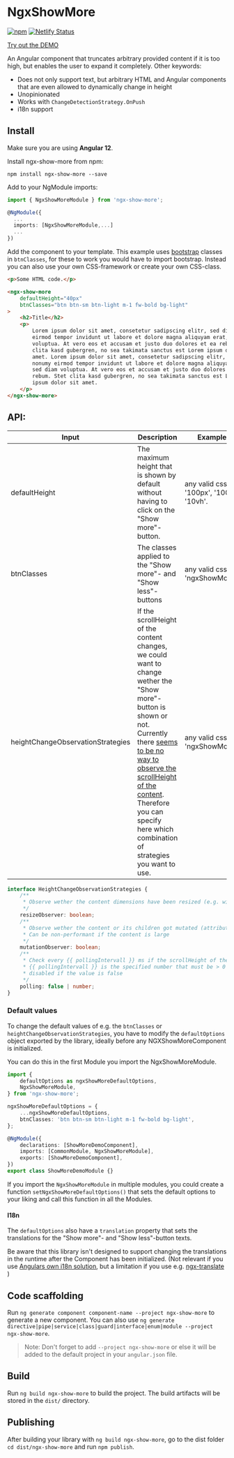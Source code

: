 # NgxShowMore

[![npm](https://img.shields.io/npm/v/ngx-show-more/latest.svg)](https://www.npmjs.com/package/ngx-show-more) [![Netlify Status](https://api.netlify.com/api/v1/badges/11932620-4735-4ea2-ba4d-e544ae9cfeb6/deploy-status)](https://app.netlify.com/sites/ngx-utility-libraries-demo/deploys)

[Try out the DEMO](https://ngx-utility-libraries-demo.netlify.app/#ngx-show-more)

An Angular component that truncates arbitrary provided content if it is too high, but enables the user to expand it completely.
Other keywords:

-   Does not only support text, but arbitrary HTML and Angular components that are even allowed to dynamically change in height
-   Unopinionated
-   Works with `ChangeDetectionStrategy.OnPush`
-   i18n support

## Install

Make sure you are using **Angular 12**.

Install ngx-show-more from npm:

```
npm install ngx-show-more --save
```

Add to your NgModule imports:

```ts
import { NgxShowMoreModule } from 'ngx-show-more';

@NgModule({
  ...
  imports: [NgxShowMoreModule,...]
  ...
})
```

Add the component to your template.
This example uses [bootstrap](https://getbootstrap.com/) classes in `btnClasses`, for these to work you would have to import bootstrap. Instead you can also use your own CSS-framework or create your own CSS-class.

```html
<p>Some HTML code.</p>

<ngx-show-more
    defaultHeight="40px"
    btnClasses="btn btn-sm btn-light m-1 fw-bold bg-light"
>
    <h2>Title</h2>
    <p>
        Lorem ipsum dolor sit amet, consetetur sadipscing elitr, sed diam nonumy
        eirmod tempor invidunt ut labore et dolore magna aliquyam erat, sed diam
        voluptua. At vero eos et accusam et justo duo dolores et ea rebum. Stet
        clita kasd gubergren, no sea takimata sanctus est Lorem ipsum dolor sit
        amet. Lorem ipsum dolor sit amet, consetetur sadipscing elitr, sed diam
        nonumy eirmod tempor invidunt ut labore et dolore magna aliquyam erat,
        sed diam voluptua. At vero eos et accusam et justo duo dolores et ea
        rebum. Stet clita kasd gubergren, no sea takimata sanctus est Lorem
        ipsum dolor sit amet.
    </p>
</ngx-show-more>
```

## API:

| Input                             | Description                                                                                                                                                                                                                                                                                                                                                                        | Example value                                      | default value                                                        |
| --------------------------------- | ---------------------------------------------------------------------------------------------------------------------------------------------------------------------------------------------------------------------------------------------------------------------------------------------------------------------------------------------------------------------------------- | -------------------------------------------------- | -------------------------------------------------------------------- |
| defaultHeight                     | The maximum height that is shown by default without having to click on the "Show more"-button.                                                                                                                                                                                                                                                                                     | any valid css value like '100px', '100em', '10vh'. | has to be specified                                                  |
| btnClasses                        | The classes applied to the "Show more"- and "Show less"-buttons                                                                                                                                                                                                                                                                                                                    | any valid css class like 'ngxShowMoreButton'.      | `''`                                                                 |
| heightChangeObservationStrategies | If the scrollHeight of the content changes, we could want to change wether the "Show more"-button is shown or not. Currently there [seems to be no way to observe the scrollHeight of the content](https://stackoverflow.com/questions/44428370/detect-scrollheight-change-with-mutationobserver). Therefore you can specify here which combination of strategies you want to use. | any valid css class like 'ngxShowMoreButton'.      | `{ polling: false, resizeObserver: true, mutationObserver: true, } ` |

```ts
interface HeightChangeObservationStrategies {
    /**
     * Observe wether the content dimensions have been resized (e.g. window or an outer container got resized)
     */
    resizeObserver: boolean;
    /**
     * Observe wether the content or its children got mutated (attributes changed, new element added, element removed etc.)
     * Can be non-performant if the content is large
     */
    mutationObserver: boolean;
    /**
     * Check every {{ pollingIntervall }} ms if the scrollHeight of the content has changed
     * {{ pollingIntervall }} is the specified number that must be > 0
     * disabled if the value is false
     */
    polling: false | number;
}
```

### Default values

To change the default values of e.g. the `btnClasses` or `heightChangeObservationStrategies`, you have to modify the `defaultOptions` object exported by the library, ideally before any NGXShowMoreComponent is initialized.

You can do this in the first Module you import the NgxShowMoreModule.

```ts
import {
    defaultOptions as ngxShowMoreDefaultOptions,
    NgxShowMoreModule,
} from 'ngx-show-more';

ngxShowMoreDefaultOptions = {
    ...ngxShowMoreDefaultOptions,
    btnClasses: 'btn btn-sm btn-light m-1 fw-bold bg-light',
};

@NgModule({
    declarations: [ShowMoreDemoComponent],
    imports: [CommonModule, NgxShowMoreModule],
    exports: [ShowMoreDemoComponent],
})
export class ShowMoreDemoModule {}
```

If you import the `NgxShowMoreModule` in multiple modules, you could create a function `setNgxShowMoreDefaultOptions()` that sets the default options to your liking and call this function in all the Modules.

#### I18n

The `defaultOptions` also have a `translation` property that sets the translations for the "Show more"- and "Show less"-button texts.

Be aware that this library isn't designed to support changing the translations in the runtime after the Component has been initialized. (Not relevant if you use [Angulars own i18n solution](https://angular.io/guide/i18n-overview), but a limitation if you use e.g. [ngx-translate](https://github.com/ngx-translate/core) )

## Code scaffolding

Run `ng generate component component-name --project ngx-show-more` to generate a new component. You can also use `ng generate directive|pipe|service|class|guard|interface|enum|module --project ngx-show-more`.

> Note: Don't forget to add `--project ngx-show-more` or else it will be added to the default project in your `angular.json` file.

## Build

Run `ng build ngx-show-more` to build the project. The build artifacts will be stored in the `dist/` directory.

## Publishing

After building your library with `ng build ngx-show-more`, go to the dist folder `cd dist/ngx-show-more` and run `npm publish`.
